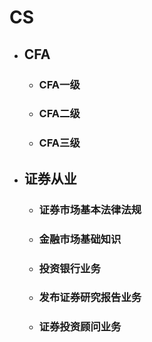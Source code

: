 # CS
* ## CFA
    * ### CFA一级
    * ### CFA二级
    * ### CFA三级
* ## 证券从业
    * ### 证券市场基本法律法规
    * ### 金融市场基础知识
    * ### 投资银行业务
    * ### 发布证券研究报告业务
    * ### 证券投资顾问业务
